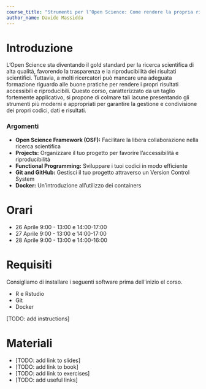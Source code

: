 ```yaml
---
course_title: "Strumenti per l’Open Science: Come rendere la propria ricerca scientifica fruibile e riproducibile"
author_name: Davide Massidda 
---
```



# Introduzione

L’Open Science sta diventando il gold standard per la ricerca scientifica di alta qualità, favorendo la trasparenza e la riproducibilità dei risultati scientifici. Tuttavia, a molti ricercatori può mancare una adeguata formazione riguardo alle buone pratiche per rendere i propri risultati accessibili e riproducibili. Questo corso, caratterizzato da un taglio fortemente applicativo, si propone di colmare tali lacune presentando gli strumenti più moderni e appropriati per garantire la gestione e condivisione dei propri codici, dati e risultati.

### Argomenti

- **Open Science Framework (OSF):** Facilitare la libera collaborazione nella ricerca scientifica
- **Projects:** Organizzare il tuo progetto per favorire l’accessibilità e riproducibilità
- **Functional Programming:** Sviluppare i tuoi codici in modo efficiente
- **Git and GitHub:** Gestisci il tuo progetto attraverso un Version Control System
- **Docker:** Un’introduzione all’utilizzo dei containers

# Orari

- 26 Aprile 9:00 - 13:00 e 14:00-17:00
- 27 Aprile 9:00 - 13:00 e 14:00-17:00
- 28 Aprile 9:00 - 13:00 e 14:00-16:00

# Requisiti

Consigliamo di installare i seguenti software prima dell'inizio el corso.

- R e Rstudio
- Git
- Docker

[TODO: add instructions]

# Materiali

- [TODO: add link to slides]
- [TODO: add link to book]
- [TODO: add link to exercises]
- [TODO: add useful links]


